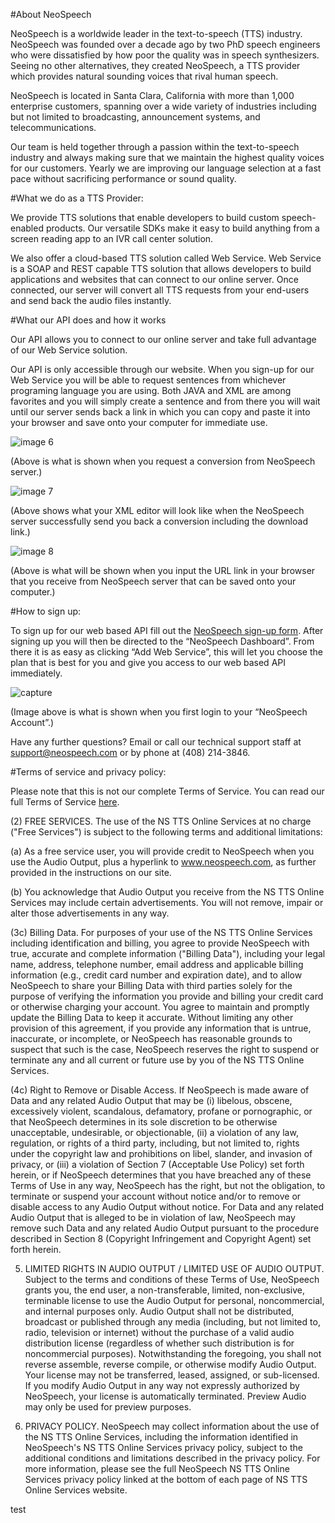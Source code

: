#About NeoSpeech

NeoSpeech is a worldwide leader in the text-to-speech (TTS) industry. NeoSpeech was founded over a decade ago by two PhD speech engineers who were dissatisfied by how poor the quality was in speech synthesizers. Seeing no other alternatives, they created NeoSpeech, a TTS provider which provides natural sounding voices that rival human speech.


NeoSpeech is located in Santa Clara, California with more than 1,000 enterprise customers, spanning over a wide variety of industries including but not limited to broadcasting, announcement systems, and telecommunications.


Our team is held together through a passion within the text-to-speech industry and always making sure that we maintain the highest quality voices for our customers. Yearly we are improving our language selection at a fast pace without sacrificing performance or sound quality.

#What we do as a TTS Provider:

We provide TTS solutions that enable developers to build custom speech-enabled products. Our versatile SDKs make it easy to build anything from a screen reading app to an IVR call center solution.


We also offer a cloud-based TTS solution called Web Service. Web Service is a SOAP and REST capable TTS solution that allows developers to build applications and websites that can connect to our online server. Once connected, our server will convert all TTS requests from your end-users and send back the audio files instantly.

#What our API does and how it works

Our API allows you to connect to our online server and take full advantage of our Web Service solution.

Our API is only accessible through our website. When you sign-up for our Web Service you will be able to request sentences from whichever programing language you are using. Both JAVA and XML are among favorites and you will simply create a sentence and from there you will wait until our server sends back a link in which you can copy and paste it into your browser and save onto your computer for immediate use.  

![image 6](https://cloud.githubusercontent.com/assets/23058919/19695386/e2c8b0b6-9a97-11e6-8103-ba5314f21d3c.png)

(Above is what is shown when you request a conversion from NeoSpeech server.)

![image 7](https://cloud.githubusercontent.com/assets/23058919/19695390/e58b2acc-9a97-11e6-90ee-a8aaae2dfcfb.png)

(Above shows what your XML editor will look like when the NeoSpeech server successfully send you back a conversion including the download link.)

![image 8](https://cloud.githubusercontent.com/assets/23058919/19695411/04a4dd36-9a98-11e6-8cd3-b476683f0ee5.png)

(Above is what will be shown when you input the URL link in your browser that you receive from NeoSpeech server that can be saved onto your computer.)

#How to sign up:

To sign up for our web based API fill out the [NeoSpeech sign-up form](https://www.neospeech.com/account/signup). After signing up you will then be directed to the “NeoSpeech Dashboard”. From there it is as easy as clicking “Add Web Service”, this will let you choose the plan that is best for you and give you access to our web based API immediately.

![capture](https://cloud.githubusercontent.com/assets/23058919/19695427/15a9be8a-9a98-11e6-8e47-fbfd1148e964.PNG)

(Image above is what is shown when you first login to your “NeoSpeech Account”.)

Have any further questions? Email or call our technical support staff at support@neospeech.com or by phone at (408) 214-3846.

#Terms of service and privacy policy: 

Please note that this is not our complete Terms of Service. You can read our full Terms of Service [here](http://neospeech.com/terms-of-service).

(2) FREE SERVICES. The use of the NS TTS Online Services at no charge ("Free Services") is subject to the following terms and additional limitations:

(a) As a free service user, you will provide credit to NeoSpeech when you use the Audio Output, plus a hyperlink to www.neospeech.com, as further provided in the instructions on our site.

(b) You acknowledge that Audio Output you receive from the NS TTS Online Services may include certain advertisements. You will not remove, impair or alter those advertisements in any way.

(3c) Billing Data. For purposes of your use of the NS TTS Online Services including identification and billing, you agree to provide NeoSpeech with true, accurate and complete information ("Billing Data"), including your legal name, address, telephone number, email address and applicable billing information (e.g., credit card number and expiration date), and to allow NeoSpeech to share your Billing Data with third parties solely for the purpose of verifying the information you provide and billing your credit card or otherwise charging your account. You agree to maintain and promptly update the Billing Data to keep it accurate. Without limiting any other provision of this agreement, if you provide any information that is untrue, inaccurate, or incomplete, or NeoSpeech has reasonable grounds to suspect that such is the case, NeoSpeech reserves the right to suspend or terminate any and all current or future use by you of the NS TTS Online Services.

(4c) Right to Remove or Disable Access. If NeoSpeech is made aware of Data and any related Audio Output that may be (i) libelous, obscene, excessively violent, scandalous, defamatory, profane or pornographic, or that NeoSpeech determines in its sole discretion to be otherwise unacceptable, undesirable, or objectionable, (ii) a violation of any law, regulation, or rights of a third party, including, but not limited to, rights under the copyright law and prohibitions on libel, slander, and invasion of privacy, or (iii) a violation of Section 7 (Acceptable Use Policy) set forth herein, or if NeoSpeech determines that you have breached any of these Terms of Use in any way, NeoSpeech has the right, but not the obligation, to terminate or suspend your account without notice and/or to remove or disable access to any Audio Output without notice. For Data and any related Audio Output that is alleged to be in violation of law, NeoSpeech may remove such Data and any related Audio Output pursuant to the procedure described in Section 8 (Copyright Infringement and Copyright Agent) set forth herein.

5) LIMITED RIGHTS IN AUDIO OUTPUT / LIMITED USE OF AUDIO OUTPUT. Subject to the terms and conditions of these Terms of Use, NeoSpeech grants you, the end user, a non-transferable, limited, non-exclusive, terminable license to use the Audio Output for personal, noncommercial, and internal purposes only. Audio Output shall not be distributed, broadcast or published through any media (including, but not limited to, radio, television or internet) without the purchase of a valid audio distribution license (regardless of whether such distribution is for noncommercial purposes). Notwithstanding the foregoing, you shall not reverse assemble, reverse compile, or otherwise modify Audio Output. Your license may not be transferred, leased, assigned, or sub-licensed. If you modify Audio Output in any way not expressly authorized by NeoSpeech, your license is automatically terminated. Preview Audio may only be used for preview purposes.

6) PRIVACY POLICY. NeoSpeech may collect information about the use of the NS TTS Online Services, including the information identified in NeoSpeech's NS TTS Online Services privacy policy, subject to the additional conditions and limitations described in the privacy policy. For more information, please see the full NeoSpeech NS TTS Online Services privacy policy linked at the bottom of each page of NS TTS Online Services website.

test

